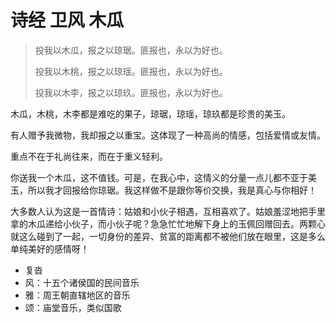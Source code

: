 # 诗经 卫风 木瓜

> 投我以木瓜，报之以琼琚。匪报也，永以为好也。&#x20;
>
> 投我以木桃，报之以琼瑶。匪报也，永以为好也。
>
> 投我以木李，报之以琼玖。匪报也，永以为好也。



木瓜，木桃，木李都是难吃的果子，琼琚，琼瑶，琼玖都是珍贵的美玉。

有人赠予我微物，我却报之以重宝。这体现了一种高尚的情感，包括爱情或友情。

重点不在于礼尚往来，而在于重义轻利。

你送我一个木瓜，这不值钱。可是，在我心中，这情义的分量一点儿都不亚于美玉，所以我才回报给你琼琚。我这样做不是跟你等价交换，我是真心与你相好！

大多数人认为这是一首情诗：姑娘和小伙子相遇，互相喜欢了。姑娘羞涩地把手里拿的木瓜递给小伙子，而小伙子呢？急急忙忙地解下身上的玉佩回赠回去。两颗心就这么碰到了一起，一切身份的差异、贫富的距离都不被他们放在眼里，这是多么单纯美好的感情呀！

* 复沓
* 风：十五个诸侯国的民间音乐
* 雅：周王朝直辖地区的音乐
* 颂：庙堂音乐，类似国歌
